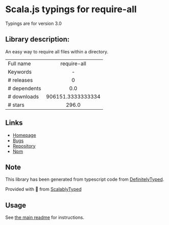 
# Scala.js typings for require-all

Typings are for version 3.0

## Library description:
An easy way to require all files within a directory.

|                    |                 |
| ------------------ | :-------------: |
| Full name          | require-all |
| Keywords           | - |
| # releases         | 0 |
| # dependents       | 0.0 |
| # downloads        | 906151.3333333334 |
| # stars            | 296.0 |

## Links
- [Homepage](https://github.com/felixge/node-require-all#readme)
- [Bugs](https://github.com/felixge/node-require-all/issues)
- [Repository](https://github.com/felixge/node-require-all)
- [Npm](https://www.npmjs.com/package/require-all)
    


## Note
This library has been generated from typescript code from [DefinitelyTyped](https://definitelytyped.org).

Provided with :purple_heart: from [ScalablyTyped](https://github.com/oyvindberg/ScalablyTyped)

## Usage
See [the main readme](../../readme.md) for instructions.


